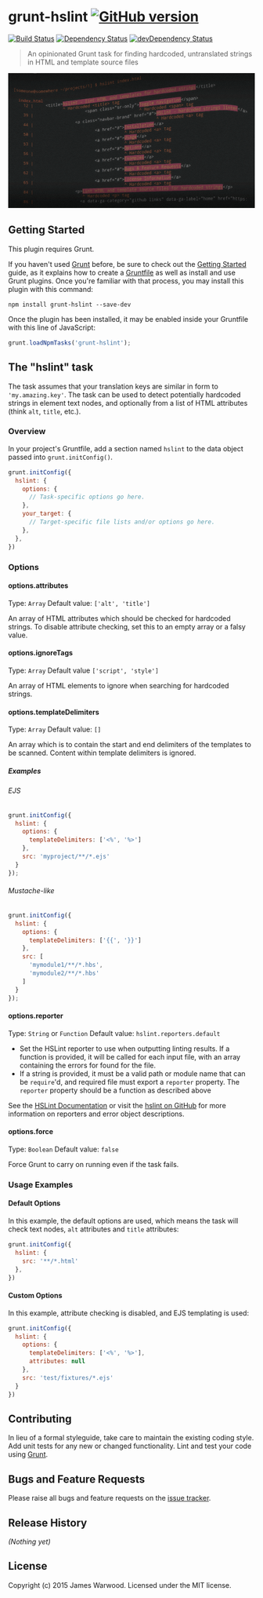 # grunt-hslint [![GitHub version](https://badge.fury.io/gh/jwarby%2Fgrunt-hslint.svg)](http://badge.fury.io/gh/jwarby%2Fgrunt-hslint)

[![Build Status](https://secure.travis-ci.org/jwarby/grunt-hslint.png?branch=master)](https://travis-ci.org/jwarby/grunt-hslint)
[![Dependency Status](https://david-dm.org/jwarby/grunt-hslint.svg?style=flat)](https://david-dm.org/jwarby/grunt-hslint)
[![devDependency Status](https://david-dm.org/jwarby/grunt-hslint/dev-status.svg?style=flat)](https://david-dm.org/jwarby/grunt-hslint#info=devDependencies)

> An opinionated Grunt task for finding hardcoded, untranslated strings in HTML and template source files

![grunt-hslint screenshot](screenshot.png)

## Getting Started
This plugin requires Grunt.

If you haven't used [Grunt](http://gruntjs.com/) before, be sure to check out the [Getting Started](http://gruntjs.com/getting-started) guide, as it explains how to create a [Gruntfile](http://gruntjs.com/sample-gruntfile) as well as install and use Grunt plugins. Once you're familiar with that process, you may install this plugin with this command:

```shell
npm install grunt-hslint --save-dev
```

Once the plugin has been installed, it may be enabled inside your Gruntfile with this line of JavaScript:

```js
grunt.loadNpmTasks('grunt-hslint');
```

## The "hslint" task

The task assumes that your translation keys are similar in form to `'my.amazing.key'`.  The task can be used to
detect potentially hardcoded strings in element text nodes, and optionally from a list of HTML attributes (think
`alt`, `title`, etc.).

### Overview
In your project's Gruntfile, add a section named `hslint` to the data object passed into `grunt.initConfig()`.

```js
grunt.initConfig({
  hslint: {
    options: {
      // Task-specific options go here.
    },
    your_target: {
      // Target-specific file lists and/or options go here.
    },
  },
})
```

### Options

#### options.attributes
Type: `Array`
Default value: `['alt', 'title']`

An array of HTML attributes which should be checked for hardcoded strings.  To disable attribute checking, set this to an empty array or
a falsy value.

#### options.ignoreTags
Type: `Array`
Default value `['script', 'style']`

An array of HTML elements to ignore when searching for hardcoded strings.

#### options.templateDelimiters
Type: `Array`
Default value: `[]`

An array which is to contain the start and end delimiters of the templates to be scanned.  Content within template delimiters is ignored.

##### Examples

###### EJS

```js
grunt.initConfig({
  hslint: {
    options: {
      templateDelimiters: ['<%', '%>']
    },
    src: 'myproject/**/*.ejs'
  }
});
```

###### Mustache-like

```js
grunt.initConfig({
  hslint: {
    options: {
      templateDelimiters: ['{{', '}}']
    },
    src: [
      'mymodule1/**/*.hbs',
      'mymodule2/**/*.hbs'
    ]
  }
});
```

#### options.reporter
Type: `String` or `Function`
Default value: `hslint.reporters.default`

- Set the HSLint reporter to use when outputting linting results.  If a function is provided, it will be called for each input file, with an array
  containing the errors for found for the file.
- If a string is provided, it must be a valid path or module name that can be `require`'d, and required file must export
  a `reporter` property.  The `reporter` property should be a function as described above

See the [HSLint Documentation](https://jwarby.github.io/hslint) or visit the [hslint on GitHub](https://github.com/jwarby/hslint)
for more information on reporters and error object descriptions.

#### options.force
Type: `Boolean`
Default value: `false`

Force Grunt to carry on running even if the task fails.

### Usage Examples

#### Default Options
In this example, the default options are used, which means the task will check text nodes, `alt` attributes and `title` attributes:

```js
grunt.initConfig({
  hslint: {
    src: '**/*.html'
  },
})
```

#### Custom Options
In this example, attribute checking is disabled, and EJS templating is used:

```js
grunt.initConfig({
  hslint: {
    options: {
      templateDelimiters: ['<%', '%>'],
      attributes: null
    },
    src: 'test/fixtures/*.ejs'
  }
})
```

## Contributing
In lieu of a formal styleguide, take care to maintain the existing coding style. Add unit tests for any new or changed functionality. Lint and test your code using [Grunt](http://gruntjs.com/).

## Bugs and Feature Requests

Please raise all bugs and feature requests on the [issue tracker](https://github.com/jwarby/grunt-hslint/issues).

## Release History
_(Nothing yet)_

## License
Copyright (c) 2015 James Warwood. Licensed under the MIT license.
